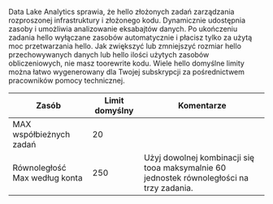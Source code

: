 Data Lake Analytics sprawia, że hello złożonych zadań zarządzania rozproszonej infrastruktury i złożonego kodu. Dynamicznie udostępnia zasoby i umożliwia analizowanie eksabajtów danych. Po ukończeniu zadania hello wyłączane zasobów automatycznie i płacisz tylko za użytą moc przetwarzania hello. Jak zwiększyć lub zmniejszyć rozmiar hello przechowywanych danych lub hello ilości użytych zasobów obliczeniowych, nie masz toorewrite kodu. Wiele hello domyślne limity można łatwo wygenerowany dla Twojej subskrypcji za pośrednictwem pracowników pomocy technicznej. 

| **Zasób** | **Limit domyślny** | **Komentarze** |
| --- | --- | --- |
| MAX współbieżnych zadań |20 | |
| Równoległość Max według konta |250 |Użyj dowolnej kombinacji się tooa maksymalnie 60 jednostek równoległości na trzy zadania. |


